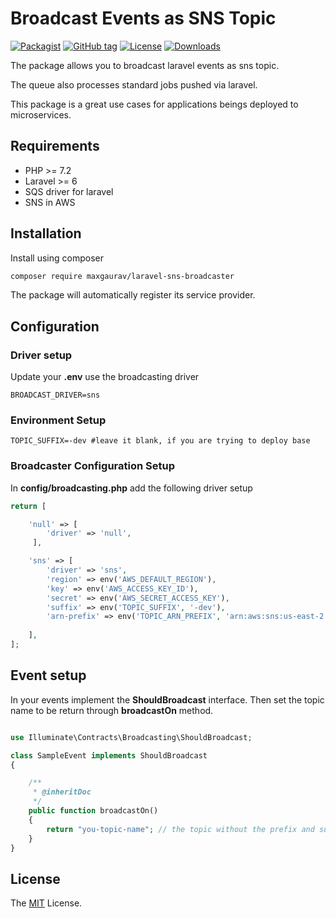 # Broadcast Events as SNS Topic

[![Packagist](https://badgen.net/packagist/v/maxgaurav/laravel-sns-broadcaster)](https://packagist.org/packages/maxgaurav/laravel-sns-broadcaster)
[![GitHub tag](https://badgen.net/github/tag/maxgaurav/laravel-sns-broadcaster)](https://github.com/maxgaurav/laravel-sns-broadcaster/releases)
[![License](https://badgen.net/packagist/license/maxgaurav/laravel-sns-broadcaster)](LICENSE.txt)
[![Downloads](https://badgen.net/packagist/dt/maxgaurav/laravel-sns-broadcaster)](https://packagist.org/packages/maxgaurav/laravel-sns-broadcaster/stats)

The package allows you to broadcast laravel events as sns topic.

The queue also processes standard jobs pushed via laravel.

This package is a great use cases for applications beings deployed to microservices.

## Requirements

* PHP >= 7.2
* Laravel >= 6
* SQS driver for laravel
* SNS in AWS

## Installation

Install using composer
```sh
composer require maxgaurav/laravel-sns-broadcaster
```

The package will automatically register its service provider.

## Configuration

### Driver setup
Update your **.env** use the broadcasting driver
```
BROADCAST_DRIVER=sns
```

### Environment Setup
```
TOPIC_SUFFIX=-dev #leave it blank, if you are trying to deploy base
```

### Broadcaster Configuration Setup
In **config/broadcasting.php** add the following driver setup

```php
return [

    'null' => [
        'driver' => 'null',
     ],

    'sns' => [
        'driver' => 'sns',
        'region' => env('AWS_DEFAULT_REGION'),
        'key' => env('AWS_ACCESS_KEY_ID'),
        'secret' => env('AWS_SECRET_ACCESS_KEY'),
        'suffix' => env('TOPIC_SUFFIX', '-dev'),
        'arn-prefix' => env('TOPIC_ARN_PREFIX', 'arn:aws:sns:us-east-2:123345666:') // note the arn prefix contains colon
    
    ],
];

```


## Event setup

In your events implement the **ShouldBroadcast** interface. Then set the topic name to be return through **broadcastOn** method.

```php

use Illuminate\Contracts\Broadcasting\ShouldBroadcast;

class SampleEvent implements ShouldBroadcast
{

    /**
     * @inheritDoc
     */
    public function broadcastOn()
    {
        return "you-topic-name"; // the topic without the prefix and suffix. Example user-created. If -dev is suffix then it will automatically appended
    }
}
```

## License
The [MIT](https://opensource.org/licenses/MIT) License.
